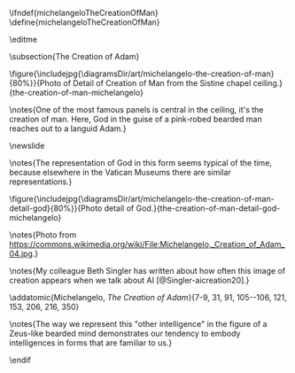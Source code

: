 \ifndef{michelangeloTheCreationOfMan}
\define{michelangeloTheCreationOfMan}

\editme

\subsection{The Creation of Adam}

\figure{\includejpg{\diagramsDir/art/michelangelo-the-creation-of-man}{80%}}{Photo of Detail of Creation of Man from the Sistine chapel ceiling.}{the-creation-of-man-michelangelo}

\notes{One of the most famous panels is central in the ceiling, it's the creation of man. Here, God in the guise of a pink-robed bearded man reaches out to a languid Adam.}

\newslide

\notes{The representation of God in this form seems typical of the time, because elsewhere in the Vatican Museums there are similar representations.}

\figure{\includejpg{\diagramsDir/art/michelangelo-the-creation-of-man-detail-god}{80%}}{Photo detail of God.}{the-creation-of-man-detail-god-michelangelo}

\notes{Photo from <https://commons.wikimedia.org/wiki/File:Michelangelo,_Creation_of_Adam_04.jpg>.}

\notes{My colleague Beth Singler has written about how often this image of creation appears when we talk about AI [@Singler-aicreation20].}

\addatomic{Michelangelo, *The Creation of Adam*}{7-9, 31, 91, 105--106, 121, 153, 206, 216, 350}

\notes{The way we represent this "other intelligence" in the figure of a Zeus-like bearded mind demonstrates our tendency to embody intelligences in forms that are familiar to us.}

\endif
